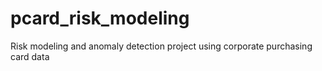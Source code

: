 # pcard_risk_modeling
Risk modeling and anomaly detection project using corporate purchasing card data
